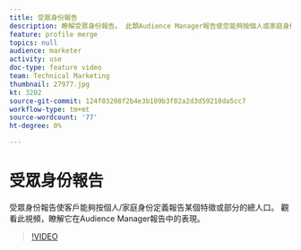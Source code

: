 ```yaml
---
title: 受眾身份報告
description: 瞭解受眾身份報告。 此類Audience Manager報告使您能夠按個人或家庭身份定義報告某個特徵或部分的總人口。
feature: profile merge
topics: null
audience: marketer
activity: use
doc-type: feature video
team: Technical Marketing
thumbnail: 27977.jpg
kt: 3202
source-git-commit: 124f03208f2b4e3b109b3f02a2d3d59210da5cc7
workflow-type: tm+mt
source-wordcount: '77'
ht-degree: 0%

---
```



# 受眾身份報告

受眾身份報告使客戶能夠按個人/家庭身份定義報告某個特徵或部分的總人口。 觀看此視頻，瞭解它在Audience Manager報告中的表現。

>[!VIDEO](https://video.tv.adobe.com/v/27977/?quality=12)
